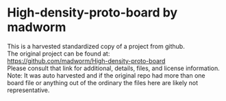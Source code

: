 
# High-density-proto-board by madworm  
This is a harvested standardized copy of a project from github.  
The original project can be found at:  
https://github.com/madworm/High-density-proto-board  
Please consult that link for additional, details, files, and license information.  
Note: It was auto harvested and if the original repo had more than one board file or anything out of the ordinary the files here are likely not representative.  
    